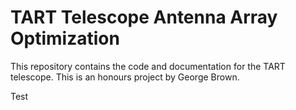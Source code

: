 # TART Telescope Antenna Array Optimization

This repository contains the code and documentation for the TART telescope. This is an honours project by George  Brown.

 
Test